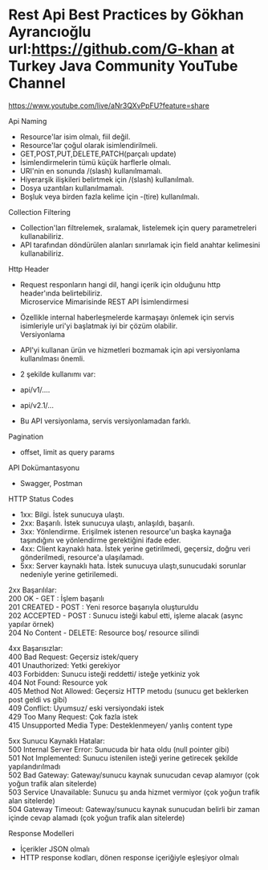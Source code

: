 # Rest Api Best Practices by Gökhan Ayrancıoğlu url:https://github.com/G-khan at Turkey Java Community YouTube Channel  
https://www.youtube.com/live/aNr3QXvPpFU?feature=share  

Api Naming  
* Resource'lar isim olmalı, fiil değil.  
* Resource'lar çoğul olarak isimlendirilmeli.  
* GET,POST,PUT,DELETE,PATCH(parçalı update)  
* İsimlendirmelerin tümü küçük harflerle olmalı.  
* URI'nin en sonunda /(slash) kullanılmamalı.  
* Hiyerarşik ilişkileri belirtmek için /(slash) kullanılmalı.  
* Dosya uzantıları kullanılmamalı.  
* Boşluk veya birden fazla kelime için -(tire) kullanılmalı. 
 
Collection Filtering  
* Collection'ları filtrelemek, sıralamak, listelemek için query parametreleri kullanabiliriz.  
* API tarafından döndürülen alanları sınırlamak için field anahtar kelimesini kullanabiliriz.  

Http Header  
* Request responların hangi dil, hangi içerik için olduğunu http header'ında belirtebiliriz.  
Microservice Mimarisinde REST API İsimlendirmesi  
* Özellikle internal haberleşmelerde karmaşayı önlemek için servis isimleriyle uri'yi başlatmak iyi bir çözüm olabilir.  
Versiyonlama  

*  API'yi kullanan ürün ve hizmetleri bozmamak için api versiyonlama kullanılması önemli.  
*  2 şekilde kullanımı var: 
  * api/v1/....  
  * api/v2.1/...  
*  Bu API versiyonlama, servis versiyonlamadan farklı.  

Pagination  
* offset, limit as query params

API Dokümantasyonu  
* Swagger, Postman  

HTTP Status Codes  
* 1xx: Bilgi. İstek sunucuya ulaştı.  
* 2xx: Başarılı. İstek sunucuya ulaştı, anlaşıldı, başarılı.  
* 3xx: Yönlendirme. Erişilmek istenen resource'un  başka kaynağa taşındığını ve yönlendirme gerektiğini ifade eder.  
* 4xx: Client kaynaklı hata. İstek yerine getirilmedi, geçersiz, doğru veri gönderilmedi, resource'a ulaşılamadı.  
* 5xx: Server kaynaklı hata. İstek sunucuya ulaştı,sunucudaki sorunlar nedeniyle yerine getirilemedi.  

2xx Başarılılar:  
200 OK         - GET   :  İşlem başarılı  
201 CREATED    - POST  :  Yeni resorce başarıyla oluşturuldu  
202 ACCEPTED   - POST  :  Sunucu isteği kabul etti, işleme alacak (async yapılar örnek)  
204 No Content - DELETE:  Resource boş/ resource silindi  

4xx Başarısızlar:  
400 Bad Request: Geçersiz istek/query  
401 Unauthorized: Yetki gerekiyor  
403 Forbidden: Sunucu isteği reddetti/ isteğe yetkiniz yok  
404 Not Found: Resource yok  
405 Method Not Allowed: Geçersiz HTTP metodu (sunucu get beklerken post geldi vs gibi)  
409 Conflict: Uyumsuz/ eski versiyondaki istek  
429 Too Many Request: Çok fazla istek  
415 Unsupported Media Type: Desteklenmeyen/ yanlış content type  

5xx Sunucu Kaynaklı Hatalar:  
500 Internal Server Error: Sunucuda bir hata oldu (null pointer gibi)  
501 Not Implemented: Sunucu istenilen isteği yerine getirecek şekilde yapılandırılmadı  
502 Bad Gateway: Gateway/sunucu kaynak sunucudan cevap alamıyor (çok yoğun trafik alan sitelerde)  
503 Service Unavailable: Sunucu şu anda hizmet vermiyor (çok yoğun trafik alan sitelerde)   
504 Gateway Timeout: Gateway/sunucu kaynak sunucudan belirli bir zaman içinde cevap alamadı (çok yoğun trafik alan sitelerde)  

Response Modelleri  
* İçerikler JSON olmalı  
* HTTP response kodları, dönen response içeriğiyle eşleşiyor olmalı  
